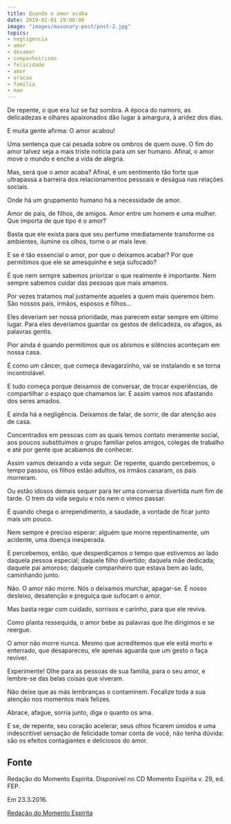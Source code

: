 ```yaml
---
title: Quando o amor acaba
date: 2019-02-01 19:00:00
image: "images/masonary-post/post-2.jpg"
topics: 
- negligencia
- amor
- desamor
- companheirismo
- felicidade
- amor
- oracao
- familia
- mae
---
```



De repente, o que era luz se faz sombra. A época do namoro, as delicadezas e
olhares apaixonados dão lugar à amargura, à aridez dos dias.

E muita gente afirma: O amor acabou!

Uma sentença que cai pesada sobre os ombros de quem ouve. O fim do amor talvez
seja a mais triste notícia para um ser humano. Afinal, o amor move o mundo e
enche a vida de alegria.

Mas, será que o amor acaba? Afinal, é um sentimento tão forte que ultrapassa a
barreira dos relacionamentos pessoais e deságua nas relações sociais.

Onde há um grupamento humano há a necessidade de amor.

Amor de pais, de filhos, de amigos. Amor entre um homem e uma mulher. Que
importa de que tipo é o amor?

Basta que ele exista para que seu perfume imediatamente transforme os
ambientes, ilumine os olhos, torne o ar mais leve.

E se é tão essencial o amor, por que o deixamos acabar? Por que permitimos que
ele se amesquinhe e seja sufocado?

É que nem sempre sabemos priorizar o que realmente é importante. Nem sempre
sabemos cuidar das pessoas que mais amamos.

Por vezes tratamos mal justamente aqueles a quem mais queremos bem. São nossos
pais, irmãos, esposos e filhos...

Eles deveriam ser nossa prioridade, mas parecem estar sempre em último lugar.
Para eles deveríamos guardar os gestos de delicadeza, os afagos, as palavras
gentis.

Pior ainda é quando permitimos que os abismos e silêncios aconteçam em nossa
casa.

É como um câncer, que começa devagarzinho, vai se instalando e se torna
incontrolável.

E tudo começa porque deixamos de conversar, de trocar experiências, de
compartilhar o espaço que chamamos lar. E assim vamos nos afastando dos seres
amados.

E ainda há a negligência. Deixamos de falar, de sorrir, de dar atenção aos de
casa.

Concentrados em pessoas com as quais temos contato meramente social, aos poucos
substituímos o grupo familiar pelos amigos, colegas de trabalho e até por gente
que acabamos de conhecer.

Assim vamos deixando a vida seguir. De repente, quando percebemos, o tempo
passou, os filhos estão adultos, os irmãos casaram, os pais morreram.

Ou estão idosos demais sequer para ter uma conversa divertida num fim de tarde.
O trem da vida seguiu e nós nem o vimos passar.

É quando chega o arrependimento, a saudade, a vontade de ficar junto mais um
pouco.

Nem sempre é preciso esperar: alguém que morre repentinamente, um acidente, uma
doença inesperada.

E percebemos, então, que desperdiçamos o tempo que estivemos ao lado daquela
pessoa especial; daquele filho divertido; daquela mãe dedicada; daquele pai
amoroso; daquele companheiro que estava bem ao lado, caminhando junto.

Não. O amor não morre. Nós o deixamos murchar, apagar-se. É nosso desleixo,
desatenção e preguiça que sufocam o amor.

Mas basta regar com cuidado, sorrisos e carinho, para que ele reviva.

Como planta ressequida, o amor bebe as palavras que lhe dirigimos e se reergue.

O amor não morre nunca. Mesmo que acreditemos que ele está morto e enterrado,
que desapareceu, ele apenas aguarda que um gesto o faça reviver.

Experimente! Olhe para as pessoas de sua família, para o seu amor, e lembre-se
das belas coisas que viveram.

Não deixe que as más lembranças o contaminem. Focalize toda a sua atenção nos
momentos mais felizes.

Abrace, afague, sorria junto, diga o quanto os ama.

E se, de repente, seu coração acelerar, seus olhos ficarem úmidos e uma
indescritível sensação de felicidade tomar conta de você, não tenha dúvida: são
os efeitos contagiantes e deliciosos do amor.

## Fonte
Redação do Momento Espírita.
Disponível no CD Momento Espírita v. 29, ed. FEP.

Em 23.3.2016.


[Redação do Momento Espírita](http://momento.com.br/pt/ler_texto.php?id=1823)
